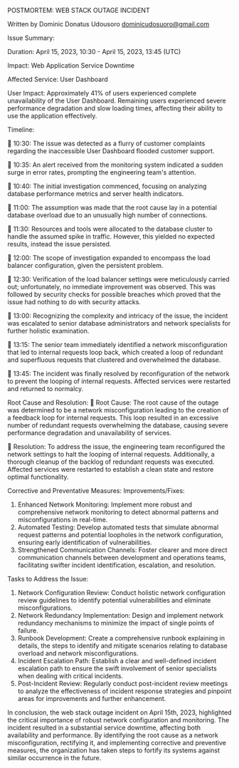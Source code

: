 POSTMORTEM: WEB STACK OUTAGE INCIDENT 

Written by
Dominic Donatus Udousoro
dominicudosuoro@gmail.com

Issue Summary:

Duration: April 15, 2023, 10:30 - April 15, 2023, 13:45 (UTC)

Impact: Web Application Service Downtime

Affected Service: User Dashboard

User Impact: Approximately 41% of users experienced complete unavailability of the User Dashboard. Remaining users experienced severe performance degradation and slow loading times, affecting their ability to use the application effectively.


Timeline:

	10:30: The issue was detected as a flurry of customer complaints regarding the inaccessible User Dashboard flooded customer support.

	10:35: An alert received from the monitoring system indicated a sudden surge in error rates, prompting the engineering team's attention.

	10:40: The initial investigation commenced, focusing on analyzing database performance metrics and server health indicators.

	11:00: The assumption was made that the root cause lay in a potential database overload due to an unusually high number of connections.

	11:30: Resources and tools were allocated to the database cluster to handle the assumed spike in traffic. However, this yielded no expected results, instead the issue persisted.

	12:00: The scope of investigation expanded to encompass the load balancer configuration, given the persistent problem.

	12:30: Verification of the load balancer settings were meticulously carried out; unfortunately, no immediate improvement was observed. This was followed by security checks for possible breaches which proved that the issue had nothing to do with security attacks.

	13:00: Recognizing the complexity and intricacy of the issue, the incident was escalated to senior database administrators and network specialists for further holistic examination.

	13:15: The senior team immediately identified a network misconfiguration that led to internal requests loop back, which created a loop of redundant and superfluous requests that clustered and overwhelmed the database.

	13:45: The incident was finally resolved by reconfiguration of the network to prevent the looping of internal requests. Affected services were restarted and returned to normalcy.

Root Cause and Resolution:
	Root Cause: The root cause of the outage was determined to be a network misconfiguration leading to the creation of a feedback loop for internal requests. This loop resulted in an excessive number of redundant requests overwhelming the database, causing severe performance degradation and unavailability of services.

	Resolution: To address the issue, the engineering team reconfigured the network settings to halt the looping of internal requests. Additionally, a thorough cleanup of the backlog of redundant requests was executed. Affected services were restarted to establish a clean state and restore optimal functionality.

Corrective and Preventative Measures:
Improvements/Fixes:
1. Enhanced Network Monitoring: Implement more robust and comprehensive network monitoring to detect abnormal patterns and misconfigurations in real-time.
2. Automated Testing: Develop automated tests that simulate abnormal request patterns and potential loopholes in the network configuration, ensuring early identification of vulnerabilities.
3. Strengthened Communication Channels: Foster clearer and more direct communication channels between development and operations teams, facilitating swifter incident identification, escalation, and resolution.

Tasks to Address the Issue:
1. Network Configuration Review: Conduct holistic network configuration review guidelines to identify potential vulnerabilities and eliminate misconfigurations.
2. Network Redundancy Implementation: Design and implement network redundancy mechanisms to minimize the impact of single points of failure.
3. Runbook Development: Create a comprehensive runbook explaining in details, the steps to identify and mitigate scenarios relating to database overload and network misconfigurations.
4. Incident Escalation Path: Establish a clear and well-defined incident escalation path to ensure the swift involvement of senior specialists when dealing with critical incidents.
5. Post-Incident Review: Regularly conduct post-incident review meetings to analyze the effectiveness of incident response strategies and pinpoint areas for improvements and further enhancement.

In conclusion, the web stack outage incident on April 15th, 2023, highlighted the critical importance of robust network configuration and monitoring. The incident resulted in a substantial service downtime, affecting both availability and performance. By identifying the root cause as a network misconfiguration, rectifying it, and implementing corrective and preventive measures, the organization has taken steps to fortify its systems against similar occurrence in the future.

